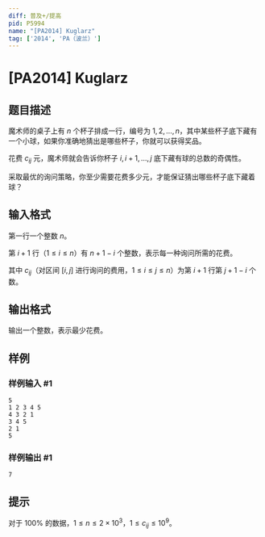 ```yaml
---
diff: 普及+/提高
pid: P5994
name: "[PA2014] Kuglarz"
tag: ['2014', 'PA（波兰）']
---
```

# [PA2014] Kuglarz
## 题目描述

魔术师的桌子上有 $n$ 个杯子排成一行，编号为 $1,2,…,n$，其中某些杯子底下藏有一个小球，如果你准确地猜出是哪些杯子，你就可以获得奖品。

花费 $c_{ij}$ 元，魔术师就会告诉你杯子 $i,i+1,…,j$ 底下藏有球的总数的奇偶性。

采取最优的询问策略，你至少需要花费多少元，才能保证猜出哪些杯子底下藏着球？
## 输入格式

第一行一个整数 $n$。

第 $i+1$ 行（$1\le i\le n$）有 $n+1-i$ 个整数，表示每一种询问所需的花费。

其中 $c_{ij}$（对区间 $[i,j]$ 进行询问的费用，$1\le i\le j\le n$）为第 $i+1$ 行第 $j+1-i$ 个数。
## 输出格式

输出一个整数，表示最少花费。
## 样例

### 样例输入 #1
```
5
1 2 3 4 5
4 3 2 1
3 4 5
2 1
5
```
### 样例输出 #1
```
7
```
## 提示

对于 $100\%$ 的数据，$1\le n\le 2\times 10^3$，$1\le c_{ij}\le 10^9$。
